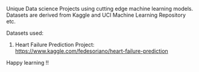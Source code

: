 Unique Data science Projects using cutting edge machine learning models. Datasets are derived from Kaggle and UCI Machine Learning Repository etc. 

Datasets used:

1) Heart Failure Prediction Project: https://www.kaggle.com/fedesoriano/heart-failure-prediction

Happy learning !!
